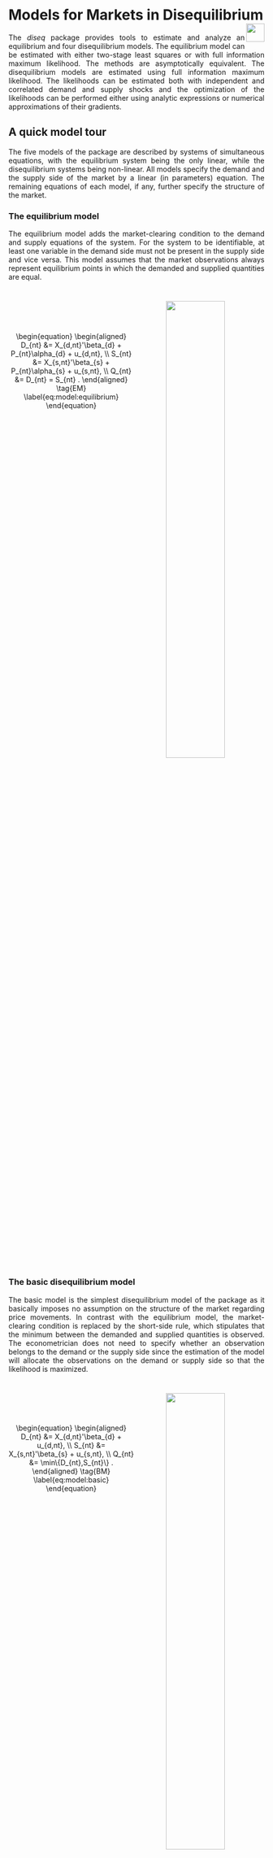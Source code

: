 

<style>
body { text-align:justify; }
</style>

# Models for Markets in Disequilibrium  <img src='man/figures/logo.png' align="right" height="36" />

<style>
body { text-align:justify; }
</style>

<!-- badges: start -->
<!-- badges: end -->

The *diseq* package provides tools to estimate and analyze an equilibrium and four disequilibrium models. The equilibrium model can be estimated with either two-stage least squares or with full information maximum likelihood. The methods are asymptotically equivalent. The disequilibrium models are estimated using full information maximum likelihood. The likelihoods can be estimated both with independent and correlated demand and supply shocks and the optimization of the likelihoods can be performed either using analytic expressions or numerical approximations of their gradients.

## A quick model tour

The five models of the package are described by systems of simultaneous equations, with the equilibrium system being the only linear, while the disequilibrium systems being non-linear. All models specify the demand and the supply side of the market by a linear (in parameters) equation. The remaining equations of each model, if any, further specify the structure of the market. 

### The equilibrium model

The equilibrium model adds the market-clearing condition to the demand and supply equations of the system. For the system to be identifiable, at least one variable in the demand side must not be present in the supply side and vice versa. This model assumes that the market observations always represent equilibrium points in which the demanded and supplied quantities are equal. 

<div style='text-align:center;display:inline-block;width:100%'>
<div style='width:49%;float:left;margin:17% auto'>
\begin{equation}
\begin{aligned}
D_{nt} &= X_{d,nt}'\beta_{d} + P_{nt}\alpha_{d} + u_{d,nt}, \\
S_{nt} &= X_{s,nt}'\beta_{s} + P_{nt}\alpha_{s} + u_{s,nt}, \\
Q_{nt} &= D_{nt} = S_{nt} .
\end{aligned} \tag{EM} \label{eq:model:equilibrium}
\end{equation}
</div>
<img src='man/figures/equilibrium.png' align="center" width="48%" style='float:left;margin:5% auto'/>
</div>

### The basic disequilibrium model

The basic model is the simplest disequilibrium model of the package as it basically imposes no assumption on the structure of the market regarding price movements. In contrast with the equilibrium model, the market-clearing condition is replaced by the short-side rule, which stipulates that the minimum between the demanded and supplied quantities is observed. The econometrician does not need to specify whether an observation belongs to the demand or the supply side since the estimation of the model will allocate the observations on the demand or supply side so that the likelihood is maximized.

<div style='text-align:center;display:inline-block;width:100%'>
<div style='width:49%;float:left;margin:17% auto'>
\begin{equation}
\begin{aligned}
D_{nt} &= X_{d,nt}'\beta_{d} + u_{d,nt}, \\
S_{nt} &= X_{s,nt}'\beta_{s} + u_{s,nt}, \\
Q_{nt} &= \min\{D_{nt},S_{nt}\} .
\end{aligned} \tag{BM} \label{eq:model:basic}
\end{equation}
</div>
<img src='man/figures/diseq_basic_model.png' align="center" width="48%" style='float:left;margin:5% auto'/>
</div>

### The directional disequilibrium model

The directional model attaches an additional equation to the system of the basic model. The added equation is a sample separation condition based on the direction of the price movements. When prices increase at a given date, an observation is assumed to belong on the supply side. When prices fall, an observation is assumed to belong in the demand side. In short, this condition separates the sample before the estimation and uses this separation as additional information in the estimation procedure. Although, when appropriate, more information improves estimations, it also, when inaccurate, intensifies misspecification problems. Therefore, the additional structure of the directional model does not guarantee better estimates in comparison with the basic model.

<div style='text-align:center;display:inline-block;width:100%'>
<div style='width:49%;float:left;margin:17% auto'>
\begin{equation}
\begin{aligned}
D_{nt} &= X_{d,nt}'\beta_{d} + u_{d,nt}, \\
S_{nt} &= X_{s,nt}'\beta_{s} + u_{s,nt}, \\
Q_{nt} &= \min\{D_{nt},S_{nt}\}, \\
\Delta P_{nt} &\ge 0 \implies D_{nt} \ge S_{nt}.
\end{aligned} \tag{DM} \label{eq:model:directional}
\end{equation}
</div>
<img src='man/figures/diseq_directional_model.png' align="center" width="48%" style='float:left;margin:5% auto'/>
</div>

### A disequilibrium model with deterministic price dynamics

The separation rule of the directional model classifies observations on the demand or supply-side based in a binary fashion, which is not always flexible, as observations that correspond to large shortages/surpluses are treated the same with observations that correspond to small shortages/ surpluses. The deterministic adjustment model of the package replaces this binary separation rule with a quantitative one. The magnitude of the price movements is analogous to the magnitude of deviations from the market-clearing condition. This model offers a flexible estimation alternative, with one extra degree of freedom in the estimation of price dynamics, that accounts for market forces that are in alignment with standard economic reasoning. By letting $\gamma$ approach zero, the equilibrium model can be obtained as a limiting case of this model.

<div style='text-align:center;display:inline-block;width:100%'>
<div style='width:49%;float:left;margin:17% auto'>
\begin{equation}
\begin{aligned}
D_{nt} &= X_{d,nt}'\beta_{d} + P_{nt}\alpha_{d} + u_{d,nt}, \\
S_{nt} &= X_{s,nt}'\beta_{s} + P_{nt}\alpha_{s} + u_{s,nt}, \\
Q_{nt} &= \min\{D_{nt},S_{nt}\}, \\
\Delta P_{nt} &= \frac{1}{\gamma} \left( D_{nt} - S_{nt} \right).
\end{aligned} \tag{DA} \label{eq:model:deterministic_adjustment}
\end{equation}
</div>
<img src='man/figures/diseq_deterministic_adjustment_model.png' align="center" width="48%" style='float:left;margin:5% auto'/>
</div>

### A disequilibrium model with stochastic price dynamics

The last model of the package extends the price dynamics of the deterministic adjustment model by adding additional explanatory variables and a stochastic term. The latter term in particular makes the price adjustment mechanism stochastic and, deviating from the structural assumptions of models $(DA)$ and $(DM)$, abstains from imposing any separation assumption on the sample. The estimation of this model offers the highest degree of freedom, accompanied, however, by a significant increase in estimation complexity, which can hinder the stability of the procedure and the numerical accuracy of the outcomes. 

<div style='text-align:center;display:inline-block;width:100%'>
<div style='width:49%;float:left;margin:17% auto'>
\begin{equation}
\begin{aligned}
D_{nt} &= X_{d,nt}'\beta_{d} + P_{nt}\alpha_{d} + u_{d,nt}, \\
S_{nt} &= X_{s,nt}'\beta_{s} + P_{nt}\alpha_{s} + u_{s,nt}, \\
Q_{nt} &= \min\{D_{nt},S_{nt}\}, \\
\Delta P_{nt} &= \frac{1}{\gamma} \left( D_{nt} - S_{nt} \right) +  X_{p,nt}'\beta_{p} + u_{p,nt}. 
\end{aligned} \tag{SA} \label{eq:model:stochastic_adjustment}
\end{equation}
</div>
<img src='man/figures/diseq_stochastic_adjustment_model.png' align="center" width="48%" style='float:left;margin:5% auto'/>
</div>

## Installation

The released version of *diseq* can be installed from [CRAN](https://CRAN.R-project.org) with:

``` r
install.packages("diseq")
```

The source code of the in-development version can be download from [GitHub](https://github.com/pi-kappa-devel/diseq).

After installing it, there is a basic-usage example installed with it. To see it type the command
```
vignette('basic_usage')
```

You can find the documentation of the package by typing
```
?? diseq
```

## A practical example

This is a basic example that illustrates how a model of the package can be estimated. The package is loaded in the standard way.


```r
library(diseq)
```

The example uses simulated data. The *diseq* package offers a function to simulate data from data generating processes that correspond to the models that the package provides.

```r
model_tbl <- simulate_model_data(
  "diseq_basic", 10000, 5,
  -1.9, 12.9, c(2.1, -0.7), c(3.5, 6.25),
  2.8, 10.2, c(0.65), c(1.15, 4.2),
  NA, NA, c(NA),
  seed = 42
)
```

Models are initialized by a constructor. In this example, a basic disequilibrium model is estimated. There are also other models available (see [Design and functionality]). The constructor sets the model's parameters and performs the necessary initialization processes. The following variables specify this example's parameterization.

 * The key is the combination of columns that uniquely identify a record of the dataset. For panel data, this should be a vector of the entity identifier and the time columns.

```r
key_columns <- c("id", "date")
```
 
 * The quantity variable.

```r
quantity_column <- "Q"
```

 * The price variable. 

```r
price_column <- "P"
```

 * The specification of the system's equations. Each specification sets the right hand side of one system equation. The expressions are specified similarly to the expressions of formulas of linear models. Indicator variables and interactions are created automatically by the constructor. 

```r
demand_specification <- paste0(price_column, " + Xd1 + Xd2 + X1 + X2")
supply_specification <- "Xs1 + X1 + X2"
```

 * The verbosity level controls the level of messaging. The object displays
     * error: always,
     * warning: $\ge$ 1, 
     * info: $\ge$ 2, 
     * verbose: $\ge$ 3 and
     * debug: $\ge$ 4.

```r
verbose <- 0
```

 * Should the model estimation allow for correlated demand and supply shocks?

```r
use_correlated_shocks <- TRUE
```


```r
mdl <- new(
  "diseq_basic",
  key_columns,
  quantity_column, price_column, demand_specification, paste0(price_column, " + ", supply_specification),
  model_tbl,
  use_correlated_shocks = use_correlated_shocks, verbose = verbose
)
```

The model is estimated with default options by a simple call. See the documentation of `estimate` for more 
details and options.

```r
est <- estimate(mdl)
bbmle::summary(est)
#> Maximum likelihood estimation
#> 
#> Call:
#> `bbmle::mle2`(list(skip.hessian = FALSE, start = c(D_P = 2.20196877751699, 
#> D_CONST = 11.2388922841303, D_Xd1 = 0.270903396323925, D_Xd2 = -0.0866785170449159, 
#> D_X1 = 1.44062383641357, D_X2 = 4.46769000498207, S_P = 2.19994905762293, 
#> S_CONST = 10.2218850028638, S_Xs1 = 0.59622703822817, S_X1 = 1.43857649730766, 
#> S_X2 = 4.46672975897316, D_VARIANCE = 1, S_VARIANCE = 1, RHO = 0
#> ), method = "BFGS", minuslogl = function (...) 
#> minus_log_likelihood(object, ...), gr = function (...) 
#> gradient(object, ...)))
#> 
#> Coefficients:
#>              Estimate Std. Error  z value  Pr(z)    
#> D_P        -1.9277826  0.0643871 -29.9405 <2e-16 ***
#> D_CONST    12.7187450  0.1665723  76.3557 <2e-16 ***
#> D_Xd1       2.1041794  0.0386208  54.4831 <2e-16 ***
#> D_Xd2      -0.6396308  0.0293756 -21.7742 <2e-16 ***
#> D_X1        3.4902260  0.0398746  87.5300 <2e-16 ***
#> D_X2        6.2935478  0.0385864 163.1028 <2e-16 ***
#> S_P         2.8065335  0.0120090 233.7023 <2e-16 ***
#> S_CONST    10.1644425  0.0494381 205.5993 <2e-16 ***
#> S_Xs1       0.6782140  0.0097622  69.4737 <2e-16 ***
#> S_X1        1.1295126  0.0104475 108.1137 <2e-16 ***
#> S_X2        4.1981877  0.0103540 405.4635 <2e-16 ***
#> D_VARIANCE  1.0177756  0.0303119  33.5767 <2e-16 ***
#> S_VARIANCE  1.0026251  0.0074199 135.1273 <2e-16 ***
#> RHO        -0.0238756  0.0376718  -0.6338 0.5262    
#> ---
#> Signif. codes:  0 '***' 0.001 '**' 0.01 '*' 0.05 '.' 0.1 ' ' 1
#> 
#> -2 log L: 138110.5
```
## Design and functionality

The equilibrium model can be estimated either using two-stage least squares or full information maximum likelihood. The two methods are asymptotically equivalent. The classes that implement these estimation techniques are respectively

* `eq_2sls` and
* `eq_fiml`.

In total, there are four disequilibrium models, which are all estimated using full information maximum likelihood. By default, the estimations use analytically calculated gradient expressions, but the user has the ability to override this behavior. The classes that implement the four disequilibrium models are 

* `diseq_basic`, 
* `diseq_directional`, 
* `diseq_deterministic_adjustment`, and
* `diseq_stochastic_adjustment`.

The package organizes these classes in a simple object oriented hierarchy. 
<div style="width:100%;text-align:center">
<img src='man/figures/design.png' align="center" />
</div>

Concerning post estimation analysis, the package offers functionality to calculate

* shortage probabilities,
* marginal effects on shortage probabilities,
* point estimates of normalized shortages,
* point estimates of relative shortages,
* aggregate demand and supply,
* post-estimation classification of observations in demand and supply.

## Alternative packages

The estimation of the basic model is also supported by the package [_Disequilibrium_](https://cran.r-project.org/web/packages/Disequilibrium/index.html). By default the _Disequilibrium_ package numerically approximates the gradient when optimizing the likelihood. In contrast, _diseq_ uses analytically calculated expressions for the likelihood, which can reduce the duration of estimating the model. In addition, it allows the user to override this behavior and use the numerically approximated gradient. There is no alternative package that supports the out-of-the-box estimation of the other three disequilibrium models of _diseq_. 

## Planned extensions

The package is planned to be expanded in two ways. 

* Firstly, it should become more inclusive by adding additional models and methods for the estimation of markets and their forces. 
* Secondly, the implementation is currently written directly in _R_ and is single-threaded using only one processor for the estimations of the models. For the numerically intensive likelihood optimizations that the package employs, this results to extended execution times when the models are estimated using large dataset. The estimation of the models should be gradually re-implemented in _C++_ using a concurrent design. 

## Contributors

Pantelis Karapanagiotis 

Feel free to join, share, contribute, distribute.

## License

The code is distributed under the MIT License. 
